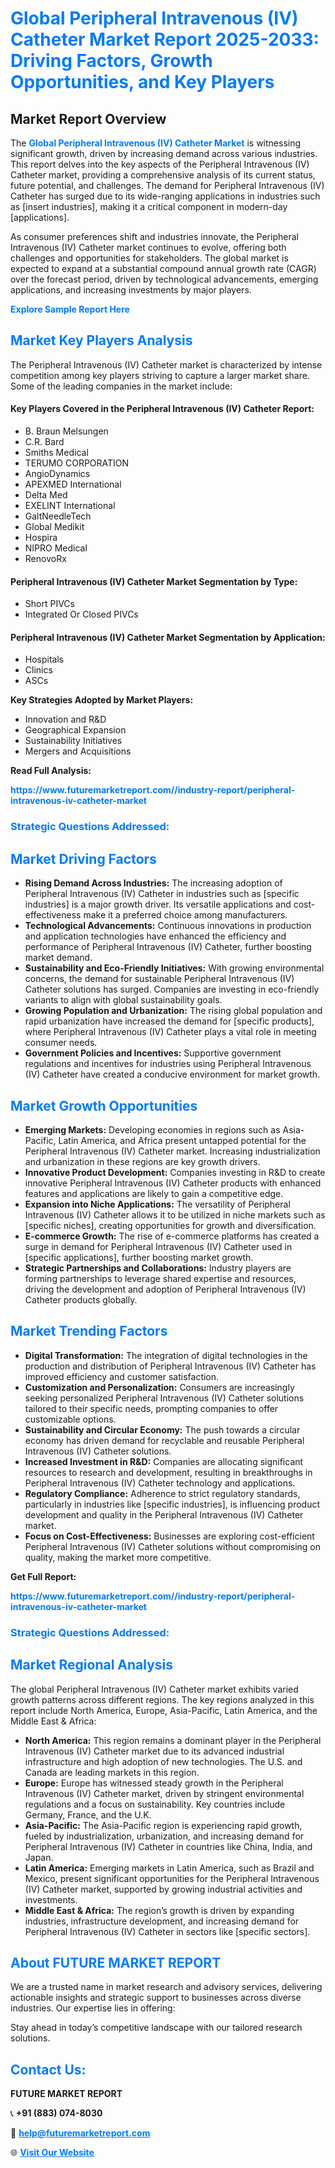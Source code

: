 <h1 style="color: #007BFF;">Global Peripheral Intravenous (IV) Catheter Market Report 2025-2033: Driving Factors, Growth Opportunities, and Key Players</h1>

<section id="overview">
<h2>Market Report Overview</h2>
<p>The <a href="https://www.futuremarketreport.com//industry-report/peripheral-intravenous-iv-catheter-market" style="color: #007BFF; text-decoration: none;"><strong>Global Peripheral Intravenous (IV) Catheter Market</strong></a> is witnessing significant growth, driven by increasing demand across various industries. This report delves into the key aspects of the Peripheral Intravenous (IV) Catheter market, providing a comprehensive analysis of its current status, future potential, and challenges. The demand for Peripheral Intravenous (IV) Catheter has surged due to its wide-ranging applications in industries such as [insert industries], making it a critical component in modern-day [applications].</p>
<p>As consumer preferences shift and industries innovate, the Peripheral Intravenous (IV) Catheter market continues to evolve, offering both challenges and opportunities for stakeholders. The global market is expected to expand at a substantial compound annual growth rate (CAGR) over the forecast period, driven by technological advancements, emerging applications, and increasing investments by major players.</p>
</section>

<section id="overview">
<p><a href="https://www.futuremarketreport.com//request-sample/reportId=50909" style="color: #007BFF; text-decoration: none;"><strong>Explore Sample Report Here</strong></a></p>
</section>

<section id="key-players">
<h2 style="color: #007BFF;">Market Key Players Analysis</h2>
<p>The Peripheral Intravenous (IV) Catheter market is characterized by intense competition among key players striving to capture a larger market share. Some of the leading companies in the market include:</p>
<h4>Key Players Covered in the Peripheral Intravenous (IV) Catheter Report:</h4>
<ul><li>B. Braun Melsungen</li><li>C.R. Bard</li><li>Smiths Medical</li><li>TERUMO CORPORATION</li><li>AngioDynamics</li><li>APEXMED International</li><li>Delta Med</li><li>EXELINT International</li><li>GaltNeedleTech</li><li>Global Medikit</li><li>Hospira</li><li>NIPRO Medical</li><li>RenovoRx</li></ul>
<h4>Peripheral Intravenous (IV) Catheter Market Segmentation by Type:</h4>
<ul><li>Short PIVCs</li><li>Integrated Or Closed PIVCs</li></ul>

<h4>Peripheral Intravenous (IV) Catheter Market Segmentation by Application:</h4>
<ul><li>Hospitals</li><li>Clinics</li><li>ASCs</li></ul>
<p><strong>Key Strategies Adopted by Market Players:</strong></p>
<ul>
<li>Innovation and R&D</li>
<li>Geographical Expansion</li>
<li>Sustainability Initiatives</li>
<li>Mergers and Acquisitions</li>
</ul>
</section>

<section>
<p><strong>Read Full Analysis: </strong></p><a href="https://www.futuremarketreport.com//industry-report/peripheral-intravenous-iv-catheter-market" style="color: #007BFF; text-decoration: none;"><strong>https://www.futuremarketreport.com//industry-report/peripheral-intravenous-iv-catheter-market</strong></a>
<h3 style="color: #007BFF;">Strategic Questions Addressed:</h3>
</section>

<section id="driving-factors">
<h2 style="color: #007BFF;">Market Driving Factors</h2>
<ul>
<li><strong>Rising Demand Across Industries:</strong> The increasing adoption of Peripheral Intravenous (IV) Catheter in industries such as [specific industries] is a major growth driver. Its versatile applications and cost-effectiveness make it a preferred choice among manufacturers.</li>
<li><strong>Technological Advancements:</strong> Continuous innovations in production and application technologies have enhanced the efficiency and performance of Peripheral Intravenous (IV) Catheter, further boosting market demand.</li>
<li><strong>Sustainability and Eco-Friendly Initiatives:</strong> With growing environmental concerns, the demand for sustainable Peripheral Intravenous (IV) Catheter solutions has surged. Companies are investing in eco-friendly variants to align with global sustainability goals.</li>
<li><strong>Growing Population and Urbanization:</strong> The rising global population and rapid urbanization have increased the demand for [specific products], where Peripheral Intravenous (IV) Catheter plays a vital role in meeting consumer needs.</li>
<li><strong>Government Policies and Incentives:</strong> Supportive government regulations and incentives for industries using Peripheral Intravenous (IV) Catheter have created a conducive environment for market growth.</li>
</ul>
</section>

<section id="growth-opportunities">
<h2 style="color: #007BFF;">Market Growth Opportunities</h2>
<ul>
<li><strong>Emerging Markets:</strong> Developing economies in regions such as Asia-Pacific, Latin America, and Africa present untapped potential for the Peripheral Intravenous (IV) Catheter market. Increasing industrialization and urbanization in these regions are key growth drivers.</li>
<li><strong>Innovative Product Development:</strong> Companies investing in R&D to create innovative Peripheral Intravenous (IV) Catheter products with enhanced features and applications are likely to gain a competitive edge.</li>
<li><strong>Expansion into Niche Applications:</strong> The versatility of Peripheral Intravenous (IV) Catheter allows it to be utilized in niche markets such as [specific niches], creating opportunities for growth and diversification.</li>
<li><strong>E-commerce Growth:</strong> The rise of e-commerce platforms has created a surge in demand for Peripheral Intravenous (IV) Catheter used in [specific applications], further boosting market growth.</li>
<li><strong>Strategic Partnerships and Collaborations:</strong> Industry players are forming partnerships to leverage shared expertise and resources, driving the development and adoption of Peripheral Intravenous (IV) Catheter products globally.</li>
</ul>
</section>

<section id="trending-factors">
<h2 style="color: #007BFF;">Market Trending Factors</h2>
<ul>
<li><strong>Digital Transformation:</strong> The integration of digital technologies in the production and distribution of Peripheral Intravenous (IV) Catheter has improved efficiency and customer satisfaction.</li>
<li><strong>Customization and Personalization:</strong> Consumers are increasingly seeking personalized Peripheral Intravenous (IV) Catheter solutions tailored to their specific needs, prompting companies to offer customizable options.</li>
<li><strong>Sustainability and Circular Economy:</strong> The push towards a circular economy has driven demand for recyclable and reusable Peripheral Intravenous (IV) Catheter solutions.</li>
<li><strong>Increased Investment in R&D:</strong> Companies are allocating significant resources to research and development, resulting in breakthroughs in Peripheral Intravenous (IV) Catheter technology and applications.</li>
<li><strong>Regulatory Compliance:</strong> Adherence to strict regulatory standards, particularly in industries like [specific industries], is influencing product development and quality in the Peripheral Intravenous (IV) Catheter market.</li>
<li><strong>Focus on Cost-Effectiveness:</strong> Businesses are exploring cost-efficient Peripheral Intravenous (IV) Catheter solutions without compromising on quality, making the market more competitive.</li>
</ul>
</section>

<section>
<p><strong>Get Full Report: </strong></p><a href="https://www.futuremarketreport.com//industry-report/peripheral-intravenous-iv-catheter-market" style="color: #007BFF; text-decoration: none;"><strong>https://www.futuremarketreport.com//industry-report/peripheral-intravenous-iv-catheter-market</strong></a>
<h3 style="color: #007BFF;">Strategic Questions Addressed:</h3>
</section>


<section id="regional-analysis">
<h2 style="color: #007BFF;">Market Regional Analysis</h2>
<p>The global Peripheral Intravenous (IV) Catheter market exhibits varied growth patterns across different regions. The key regions analyzed in this report include North America, Europe, Asia-Pacific, Latin America, and the Middle East & Africa:</p>
<ul>
<li><strong>North America:</strong> This region remains a dominant player in the Peripheral Intravenous (IV) Catheter market due to its advanced industrial infrastructure and high adoption of new technologies. The U.S. and Canada are leading markets in this region.</li>
<li><strong>Europe:</strong> Europe has witnessed steady growth in the Peripheral Intravenous (IV) Catheter market, driven by stringent environmental regulations and a focus on sustainability. Key countries include Germany, France, and the U.K.</li>
<li><strong>Asia-Pacific:</strong> The Asia-Pacific region is experiencing rapid growth, fueled by industrialization, urbanization, and increasing demand for Peripheral Intravenous (IV) Catheter in countries like China, India, and Japan.</li>
<li><strong>Latin America:</strong> Emerging markets in Latin America, such as Brazil and Mexico, present significant opportunities for the Peripheral Intravenous (IV) Catheter market, supported by growing industrial activities and investments.</li>
<li><strong>Middle East & Africa:</strong> The region’s growth is driven by expanding industries, infrastructure development, and increasing demand for Peripheral Intravenous (IV) Catheter in sectors like [specific sectors].</li>
</ul>
</section>

<footer>
<h2 style="color: #007BFF;">About FUTURE MARKET REPORT</h2>
<p>We are a trusted name in market research and advisory services, delivering actionable insights and strategic support to businesses across diverse industries. Our expertise lies in offering:</p>

<p>Stay ahead in today’s competitive landscape with our tailored research solutions.</p>

<h2 style="color: #007BFF;">Contact Us:</h2>
<p><strong>FUTURE MARKET REPORT</strong></p>
<p>📞 <strong>+91 (883) 074-8030</strong></p>
<p>📧 <strong><a href="mailto:help@futuremarketreport.com" style="color: #007BFF;">help@futuremarketreport.com</a></strong></p>
<p>🌐 <strong><a href="https://www.futuremarketreport.com/" style="color: #007BFF;">Visit Our Website</a></strong></p>
</footer>